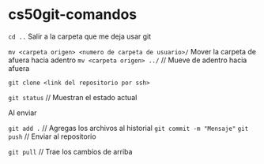 # cs50git-comandos

`cd ..`  Salir a la carpeta que me deja usar git

`mv <carpeta origen> <numero de carpeta de usuario>/`  Mover la carpeta de afuera hacia adentro
`mv <carpeta origen> ../` // Mueve de adentro hacia afuera


`git clone <link del repositorio por ssh>`

`git status` // Muestran el estado actual

Al enviar

`git add .` // Agregas los archivos al historial
`git commit -m "Mensaje"`
`git push` // Enviar al repositorio

`git pull` // Trae los cambios de arriba
